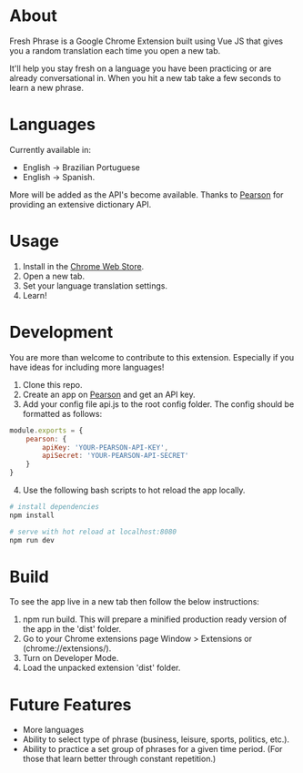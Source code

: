About
===
Fresh Phrase is a Google Chrome Extension built using Vue JS that gives you a random translation each time you open a new tab. 

It'll help you stay fresh on a language you have been practicing or are already conversational in. When you hit a new tab take a few seconds to learn a new phrase.

Languages
===

Currently available in: 
* English -> Brazilian Portuguese
* English -> Spanish. 

More will be added as the API's become available. Thanks to [Pearson](http://developer.pearson.com/apis/dictionaries) for providing an extensive dictionary API.

Usage
===

1. Install in the [Chrome Web Store](http://celsowhite.com).
2. Open a new tab.
3. Set your language translation settings.
4. Learn!

Development
===

You are more than welcome to contribute to this extension. Especially if you have ideas for including more languages!

1. Clone this repo.
2. Create an app on [Pearson](http://developer.pearson.com/) and get an API key.
3. Add your config file api.js to the root config folder. The config should be formatted as follows:
```javascript
module.exports = {
    pearson: {
        apiKey: 'YOUR-PEARSON-API-KEY',
	    apiSecret: 'YOUR-PEARSON-API-SECRET'
    }
}
```
4. Use the following bash scripts to hot reload the app locally.

``` bash
# install dependencies
npm install

# serve with hot reload at localhost:8080
npm run dev
```

Build
===

To see the app live in a new tab then follow the below instructions:

1. npm run build. This will prepare a minified production ready version of the app in the 'dist' folder.
1. Go to your Chrome extensions page Window > Extensions or (chrome://extensions/).
2. Turn on Developer Mode.
3. Load the unpacked extension 'dist' folder.

Future Features
===

* More languages
* Ability to select type of phrase (business, leisure, sports, politics, etc.).
* Ability to practice a set group of phrases for a given time period. (For those that learn better through constant repetition.)
